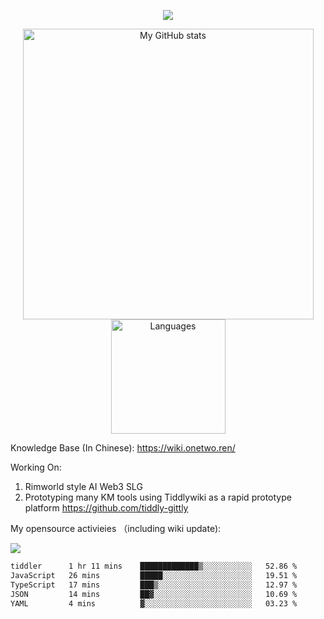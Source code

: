 <a href="https://github.com/linonetwo">
    <p align="center">
        <img src="https://github-profile-trophy.vercel.app/?username=linonetwo&column=7&theme=onedark"/>
    </p>
</a>
<a align="center" href="https://github.com/linonetwo">
  <p align="center">
    <img src="https://github-readme-stats.vercel.app/api?username=linonetwo&show_icons=true&count_private=true" alt="My GitHub stats" width="465"/>
    <img src="https://github-readme-stats.vercel.app/api/top-langs/?username=linonetwo&layout=compact&langs_count=10" alt="Languages" height="183">
  </p>
</a>

Knowledge Base (In Chinese): https://wiki.onetwo.ren/

Working On: 

1. Rimworld style AI Web3 SLG
1. Prototyping many KM tools using Tiddlywiki as a rapid prototype platform https://github.com/tiddly-gittly

My opensource activieies （including wiki update):

![](https://visitor-badge.glitch.me/badge?page_id=linonetwo.linonetwo)

<!--START_SECTION:waka-->

```txt
tiddler      1 hr 11 mins    █████████████▒░░░░░░░░░░░   52.86 %
JavaScript   26 mins         █████░░░░░░░░░░░░░░░░░░░░   19.51 %
TypeScript   17 mins         ███▒░░░░░░░░░░░░░░░░░░░░░   12.97 %
JSON         14 mins         ██▓░░░░░░░░░░░░░░░░░░░░░░   10.69 %
YAML         4 mins          ▓░░░░░░░░░░░░░░░░░░░░░░░░   03.23 %
```

<!--END_SECTION:waka-->
